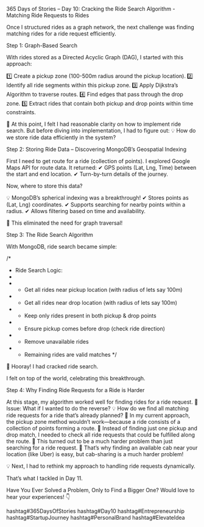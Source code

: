 365 Days of Stories – Day 10: Cracking the Ride Search Algorithm - Matching Ride Requests to Rides

Once I structured rides as a graph network, the next challenge was finding matching rides for a ride request efficiently.

Step 1: Graph-Based Search

With rides stored as a Directed Acyclic Graph (DAG), I started with this approach:

1️⃣ Create a pickup zone (100-500m radius around the pickup location).
2️⃣ Identify all ride segments within this pickup zone.
3️⃣ Apply Dijkstra’s Algorithm to traverse routes.
4️⃣ Find edges that pass through the drop zone.
5️⃣ Extract rides that contain both pickup and drop points within time constraints.

🚀 At this point, I felt I had reasonable clarity on how to implement ride search.
But before diving into implementation, I had to figure out:
💡 How do we store ride data efficiently in the system?

Step 2: Storing Ride Data – Discovering MongoDB’s Geospatial Indexing

First I need to get route for a ride (collection of points). I explored Google Maps API for route data. It returned:
✔ GPS points (Lat, Lng, Time) between the start and end location.
✔ Turn-by-turn details of the journey.

Now, where to store this data?

💡 MongoDB’s spherical indexing was a breakthrough!
✔ Stores points as (Lat, Lng) coordinates.
✔ Supports searching for nearby points within a radius.
✔ Allows filtering based on time and availability.

🚀 This eliminated the need for graph traversal!

Step 3: The Ride Search Algorithm

With MongoDB, ride search became simple:

/*
 * Ride Search Logic:
 * 
 * - Get all rides near pickup location (with radius of lets say 100m)
 * - Get all rides near drop location (with radius of lets say 100m)
 * - Keep only rides present in both pickup & drop points
 * - Ensure pickup comes before drop (check ride direction)
 * - Remove unavailable rides
 * - Remaining rides are valid matches
 */

🚀 Hooray! I had cracked ride search.

I felt on top of the world, celebrating this breakthrough.

Step 4: Why Finding Ride Requests for a Ride is Harder

At this stage, my algorithm worked well for finding rides for a ride request.
🚧 Issue: What if I wanted to do the reverse?
💡 How do we find all matching ride requests for a ride that’s already planned?
📍 In my current approach, the pickup zone method wouldn’t work—because a ride consists of a collection of points forming a route.
📍 Instead of finding just one pickup and drop match, I needed to check all ride requests that could be fulfilled along the route.
📍 This turned out to be a much harder problem than just searching for a ride request.
🚀 That’s why finding an available cab near your location (like Uber) is easy, but cab-sharing is a much harder problem!

💡 Next, I had to rethink my approach to handling ride requests dynamically.

That’s what I tackled in Day 11.

Have You Ever Solved a Problem, Only to Find a Bigger One?
Would love to hear your experiences! 👇

hashtag#365DaysOfStories hashtag#Day10 hashtag#Entrepreneurship hashtag#StartupJourney hashtag#PersonalBrand hashtag#ElevateIdea